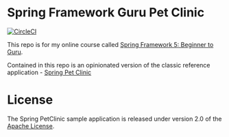 # Spring Framework Guru Pet Clinic

[![CircleCI](https://circleci.com/gh/OmarMorales71/sfg-pet-clinic.svg?style=svg)](https://circleci.com/gh/OmarMorales71/sfg-pet-clinic)

This repo is for my online course called [Spring Framework 5: Beginner to Guru](https://www.udemy.com/spring-framework-5-beginner-to-guru/?couponCode=GITHUB_SFGPETCLINIC).

Contained in this repo is an opinionated version of the classic reference application - [Spring Pet Clinic](https://github.com/spring-projects/spring-petclinic)



# License

The Spring PetClinic sample application is released under version 2.0 of the [Apache License](http://www.apache.org/licenses/LICENSE-2.0).
